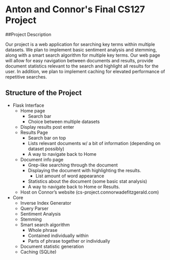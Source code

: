 # Anton and Connor's Final CS127 Project

##Project Description

Our project is a web application for searching key terms within multiple datasets. We plan to implement basic sentiment analysis and stemming, along with a smart search algorithm for multiple key terms. Our web page will allow for easy navigation between documents and results, provide document statistics relevant to the search and highlight all results for the user. In addition, we plan to implement caching for elevated performance of repetitive searches.

## Structure of the Project

 - Flask Interface
   - Home page
     - Search bar
     - Choice between multiple datasets
   - Display results post enter
   - Results Page
     - Search bar on top
     - Lists relevant documents w/ a bit of information (depending on dataset possibly)
     - A way to navigate back to Home
   - Document info page
     - Grep-like searching through the document
     - Displaying the document with highlighting the results.
       - List amount of word appearance
     - Statistics about the document (some basic stat analysis)
     - A way to navigate back to Home or Results.
   - Host on Connor’s website (cs-project.connorwadefitzgerald.com)
 - Core
   - Inverse Index Generator
   - Query Parser
   - Sentiment Analysis
   - Stemming
   - Smart search algorithm
     - Whole phrase
     - Contained individually within
     - Parts of phrase together or individually
   - Document statistic generation
   - Caching (SQLite)
